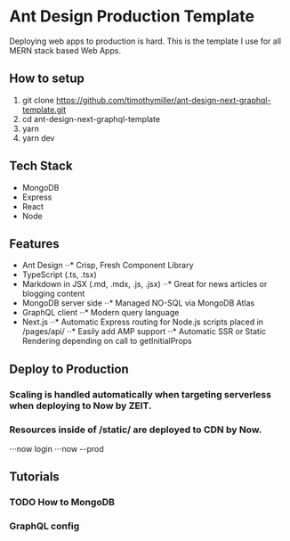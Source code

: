 # Ant Design Production Template

Deploying web apps to production is hard. This is the template I use for all MERN stack based Web Apps.

## How to setup

1. git clone https://github.com/timothymiller/ant-design-next-graphql-template.git
2. cd ant-design-next-graphql-template
3. yarn
4. yarn dev

## Tech Stack

- MongoDB
- Express
- React
- Node

## Features

- Ant Design
⋅⋅* Crisp, Fresh Component Library
- TypeScript (.ts, .tsx)
- Markdown in JSX (.md, .mdx, .js, .jsx)
⋅⋅* Great for news articles or blogging content
- MongoDB server side
⋅⋅* Managed NO-SQL via MongoDB Atlas
- GraphQL client
⋅⋅* Modern query language
- Next.js
⋅⋅* Automatic Express routing for Node.js scripts placed in /pages/api/ 
⋅⋅* Easily add AMP support
⋅⋅* Automatic SSR or Static Rendering depending on call to getInitialProps

## Deploy to Production
### Scaling is handled automatically when targeting serverless when deploying to Now by ZEIT.
### Resources inside of /static/ are deployed to CDN by Now.

⋅⋅⋅now login
⋅⋅⋅now --prod

## Tutorials

### TODO How to MongoDB

### GraphQL config
